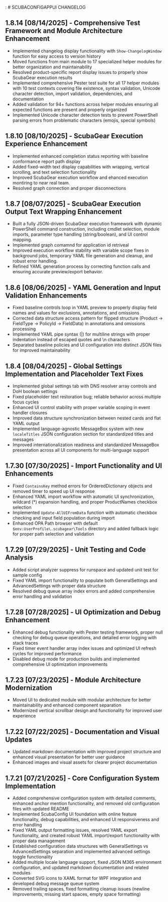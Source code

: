 :  # SCUBACONFIGAPPUI CHANGELOG

## 1.8.14 [08/14/2025] - Comprehensive Test Framework and Module Architecture Enhancement
-  Implemented changelog display functionality with `Show-ChangelogWindow` function for easy access to version history
-  Moved functions from main module to 17 specialized helper modules for better organization and maintainability
-  Resolved product-specific report display issues to properly show ScubaGear execution results
-  Implemented comprehensive Pester test suite for all 17 helper modules with 10 test contexts covering file existence, syntax validation, Unicode character detection, import validation, dependencies, and documentation
-  Added validation for 94+ functions across helper modules ensuring all expected functions are present and properly organized
-  Implemented Unicode character detection tests to prevent PowerShell parsing errors from problematic characters (emojis, special symbols)

## 1.8.10 [08/10/2025] - ScubaGear Execution Experience Enhancement
- Implemented enhanced completion status reporting with baseline conformance report path display
- Added fixed-width text display capabilities with wrapping, vertical scrolling, and text selection functionality
- Improved ScubaGear execution workflow and ehanced execution montiring to near real team.
- Resolved graph connection and proper disconnections

## 1.8.7 [08/07/2025] - ScubaGear Execution Output Text Wrapping Enhancement
- Built a fully JSON-driven ScubaGear execution framework with dynamic PowerShell command construction, including cmdlet selection, module imports, parameter type handling (string/boolean), and UI control mapping.
- Implemented graph comamnd for application id retriveal
- Improved execution workflow stability with variable scope fixes in background jobs, temporary YAML file generation and cleanup, and robust error handling.
- Refined YAML generation process by correcting function calls and ensuring accurate preview/export behavior.

## 1.8.6 [08/06/2025] - YAML Generation and Input Validation Enhancements
- Fixed baseline controls loop in YAML preview to properly display field names and values for exclusions, annotations, and omissions
- Corrected data structure access pattern for flipped structure (Product -> FieldType -> PolicyId -> FieldData) in annotations and omissions processing
- Implemented YAML pipe syntax (|) for multiline strings with proper indentation instead of escaped quotes and \n characters
- Separated baseline policies and UI configuration into distinct JSON files for improved maintainability

## 1.8.4 [08/04/2025] - Global Settings Implementation and Placeholder Text Fixes
- Implemented global settings tab with DNS resolver array controls and DoH boolean settings
- Fixed placeholder text restoration bug; reliable behavior across multiple focus cycles
- Enhanced UI control stability with proper variable scoping in event handler closures
- Improved data structure synchronization between nested cards and flat YAML output
- Implemented language-agnostic MessageBox system with new `localeTitles` JSON configuration section for standardized titles and messages
- Improved internationalization readiness and standardized MessageBox presentation across all UI components for multi-language support

## 1.7.30 [07/30/2025] - Import Functionality and UI Enhancements
- Fixed `ContainsKey` method errors for OrderedDictionary objects and removed timer to speed up UI response
- Enhanced YAML import workflow with automatic UI synchronization, wildcard (*) expansion handling, and proper ProductNames checkbox selection
- Implemented `Update-AllUIFromData` function with automatic checkbox checking and input field population during import
- Enhanced OPA Path browser with default `$env:UserProfile\.scubagear\Tools` directory and added fallback logic for proper path selection and validation

## 1.7.29 [07/29/2025] - Unit Testing and Code Analysis
- Added script analyzer suppress for runspace and updated unit test for sample config
- Fixed YAML import functionality to populate both GeneralSettings and AdvancedSettings with proper data structure
- Resolved debug queue array index errors and added comprehensive error handling and validation

## 1.7.28 [07/28/2025] - UI Optimization and Debug Enhancement
- Enhanced debug functionality with Pester testing framework, proper null checking for debug queue operations, and detailed error logging with stack traces
- Fixed timer event handler array index issues and optimized UI refresh cycles for improved performance
- Disabled debug mode for production builds and implemented comprehensive UI optimization improvements

## 1.7.23 [07/23/2025] - Module Architecture Modernization
- Moved UI to dedicated module with modular architecture for better maintainability and enhanced component separation
- Modernized vertical scrollbar design and functionality for improved user experience

## 1.7.22 [07/22/2025] - Documentation and Visual Updates
- Updated markdown documentation with improved project structure and enhanced visual presentation for better user guidance
- Enhanced images and visual assets for clearer project documentation

## 1.7.21 [07/21/2025] - Core Configuration System Implementation
- Added comprehensive configuration system with detailed comments, enhanced anchor mention functionality, and removed old configuration files with updated README
- Implemented ScubaConfig UI foundation with online feature functionality, debug capabilities, and enhanced UI responsiveness and error handling
- Fixed YAML output formatting issues, resolved YAML export functionality, and created robust YAML import/export functionality with proper data management
- Established configuration data structures with GeneralSettings vs AdvancedSettings separation and implemented advanced settings toggle functionality
- Added multiple locale language support, fixed JSON M365 environment configuration, and updated markdown documentation and related modules
- Converted SVG icons to XAML format for WPF integration and developed debug message queue system
- Removed trailing spaces, fixed formatting cleanup issues (newline improvements, missing start spaces, empty space formatting)